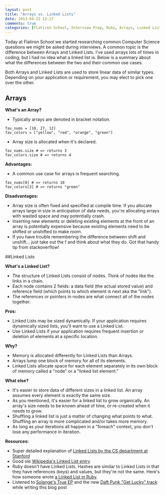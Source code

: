 ```yaml
---
layout: post
title: "Arrays vs. Linked Lists"
date: 2013-04-22 12:27
comments: true
categories: [Flatiron School, Interview Prep, Ruby, Arrays, Linked Lists]
---
```


Today at Flatiron School we started researching common Computer Science questions we might be asked during interviews. A common topic is the difference between Arrays and Linked Lists. I've used arrays lots of times in coding, but I had no idea what a linked list is. Below is a summary about what the differences between the two and their common use cases.

Both Arrays and Linked Lists are used to store linear data of similar types. Depending on your application or requirement, you may elect to pick one over the other.

<!-- more -->

## Arrays

**What's an Array?**

- Typically arrays are denoted in bracket notation. 

<!-- code example -->
    fav_nums = [10, 27, 12]
    fav_colors = ["yellow", "red", "orange", "green"]

- Array size is allocated when it's declared. 

<!-- code example -->
    fav_nums.size # => returns 3
    fav_colors.size # => returns 4

**Advantages:**

- A common use case for arrays is frequent searching.

<!-- code example -->
    fav_nums[0] # => returns 10
    fav_colors[3] # => returns "green"

**Disadvantages:**

- Array size is often fixed and specified at compile time. If you allocate arrays large in size in anticipation of data needs, you're allocating arrays with wasted space and may potentially crash.
- Inserting new elements or deleting existing elements at the front of an array is potentially expensive because existing elements need to be shifted or unshifted to make room. 
- If you have trouble remembering the difference between shift and unshift... just take out the f and think about what they do. Got that handy tip from stackoverflow!

##Linked Lists

**What's a Linked List?**

- The structure of Linked Lists consist of nodes. Think of nodes like the links in a chain.
- Each node contains 2 fields: a data field (the actual stored value) and reference field (which points to which element is next aka the "link"). 
- The references or pointers in nodes are what connect all of the nodes together.

**Pros:**

- Linked Lists may be sized dynamically. If your application requires dynamically sized lists, you'll want to use a Linked List.
- Use Linked Lists if your application requires frequent insertion or deletion of elements at a specific location.

**Why?**

- Memory is allocated differently for Linked Lists than Arrays. 
- Arrays lump one block of memory for all of its elements. 
- Linked Lists allocate space for each element separately in its own block of memory called a "node" or a "linked list element." 

**What else?**

- It's easier to store data of different sizes in a linked list. An array assumes every element is exactly the same size.
- As you mentioned, it's easier for a linked list to grow organically. An array's size needs to be known ahead of time, or re-created when it needs to grow.
- Shuffling a linked list is just a matter of changing what points to what. Shuffling an array is more complicated and/or takes more memory.
- As long as your iterations all happen in a "foreach" context, you don't lose any performance in iteration.

**Resources:**

- Super detailed explanation of [Linked Lists by the CS department at Stanford](http://cslibrary.stanford.edu/103/LinkedListBasics.pdf)
- Good ole [Wikipedia's Linked List entry](http://en.wikipedia.org/wiki/Linked_list)
- Ruby doesn't have Linked Lists. Hashes are similar to Linked Lists in that they have references (keys) and values, but they're not the same. Here's how someone wrote [a Linked List in Ruby](http://khakimov.com/blog/2012/05/11/back-to-school-linked-list-with-ruby/).
- Listened to [Solange's True EP](http://prettymuchamazing.com/music/stream/solange-true-ep) and the new [Daft Punk "Get Lucky" track](http://www.youtube.com/watch?v=5NV6Rdv1a3I) while writing this blog post